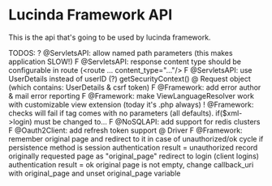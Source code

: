 # Lucinda Framework API

This is the api that's going to be used by lucinda framework.

TODOS:
? @ServletsAPI: allow named path parameters (this makes application SLOW!)
F @ServletsAPI: response content type should be configurable in route (<route ... content_type="..."/>
F @ServletsAPI: use UserDetails instead of userID (?)  getSecurityContext() @ Request object (which contains: UserDetails & csrf token)
F @Framework: add error author & mail error reporting
F @Framework: make ViewLanguageResolver work with customizable view extension (today it's .php always)
! @Framework: checks will fail if <login/> tag comes with no parameters (all defaults). if($xml->login) must be changed to...
F @NoSQLAPI: add support for redis clusters
F @Oauth2Client: add refresh token support @ Driver
F @Framework: remember original page and redirect to it in case of unauthorized/ok cycle
  if persistence method is session
      authentication result = unauthorized
        record originally requested page as "original_page"
          redirect to login
      (client logins)
      authentication result = ok
        original page is not empty, change callback_uri with original_page and unset original_page variable
